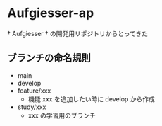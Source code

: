 # Aufgiesser-ap
† Aufgiesser † の開発用リポジトリからとってきた

## ブランチの命名規則
- main
- develop
- feature/xxx
  - 機能 xxx を追加したい時に develop から作成
- study/xxx
  - xxx の学習用のブランチ
